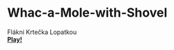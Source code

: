 # Whac-a-Mole-with-Shovel
Flákni Krtečka Lopatkou<br>
<b>[Play!](https://philipburesh.github.io/Whac-a-Mole-with-Shovel/)</b>
